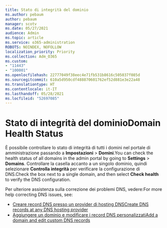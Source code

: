 ```yaml
---
title: Stato di integrità del dominio
ms.author: pebaum
author: pebaum
manager: scotv
ms.date: 05/27/2021
audience: Admin
ms.topic: article
ms.service: o365-administration
ROBOTS: NOINDEX, NOFOLLOW
localization_priority: Priority
ms.collection: Adm_O365
ms.custom:
- "11443"
- "100001"
ms.openlocfilehash: 22777049f38eec4e71fb531b8616c505037f085d
ms.sourcegitcommit: 610a5d950cdf488870601762ef52d881e3e22a48
ms.translationtype: HT
ms.contentlocale: it-IT
ms.lasthandoff: 05/28/2021
ms.locfileid: "52697085"
---
```

# <a name="domain-health-status"></a><span data-ttu-id="3320f-102">Stato di integrità del dominio</span><span class="sxs-lookup"><span data-stu-id="3320f-102">Domain Health Status</span></span>

<span data-ttu-id="3320f-103">È possibile controllare lo stato di integrità di tutti i domini nel portale di amministrazione passando a **Impostazioni** > **Domini**.</span><span class="sxs-lookup"><span data-stu-id="3320f-103">You can check the health status of all domains in the admin portal by going to **Settings** > **Domains**.</span></span>
<span data-ttu-id="3320f-104">Controllare la casella accanto a un singolo dominio, quindi selezionare **Controlla integrità** per verificare la configurazione di DNS.</span><span class="sxs-lookup"><span data-stu-id="3320f-104">Check the box next to a single domain, and then select **Check health** to verify the DNS configuration.</span></span>

<span data-ttu-id="3320f-105">Per ulteriore assistenza sulla correzione dei problemi DNS, vedere:</span><span class="sxs-lookup"><span data-stu-id="3320f-105">For more help correcting DNS issues, see:</span></span>

- [<span data-ttu-id="3320f-106">Creare record DNS presso un provider di hosting DNS</span><span class="sxs-lookup"><span data-stu-id="3320f-106">Create DNS records at any DNS hosting provider</span></span>](/microsoft-365/admin/get-help-with-domains/create-dns-records-at-any-dns-hosting-provider)
- [<span data-ttu-id="3320f-107">Aggiungere un dominio e modificare i record DNS personalizzati</span><span class="sxs-lookup"><span data-stu-id="3320f-107">Add a domain and edit custom DNS records</span></span>](/microsoft-365/admin/setup/add-domain)